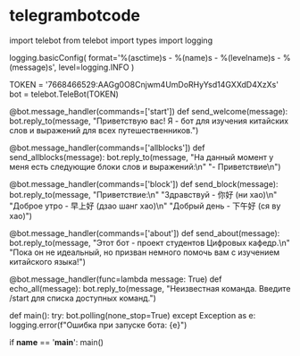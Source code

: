 # telegrambotcode
import telebot
from telebot import types
import logging

logging.basicConfig(
    format='%(asctime)s - %(name)s - %(levelname)s - %(message)s',
    level=logging.INFO
)

TOKEN = '7668466529:AAGg0O8Cnjwm4UmDoRHyYsd14GXXdD4XzXs'
bot = telebot.TeleBot(TOKEN)

@bot.message_handler(commands=['start'])
def send_welcome(message):
    bot.reply_to(message, 
                 "Приветствую вас! Я - бот для изучения китайских слов и выражений для всех путешественников.")

@bot.message_handler(commands=['allblocks'])
def send_allblocks(message):
    bot.reply_to(message, "На данный момент у меня есть следующие блоки слов и выражений:\n"
                         "- Приветствие\n")

@bot.message_handler(commands=['block'])
def send_block(message):
    bot.reply_to(message, "Приветствие:\n"
                         "Здравствуй - 你好 (ни хао)\n"
                         "Доброе утро - 早上好 (дзао шанг хао)\n"
                         "Добрый день - 下午好 (ся ву хао)")

@bot.message_handler(commands=['about'])
def send_about(message):
    bot.reply_to(message, "Этот бот - проект студентов Цифровых кафедр.\n"
                         "Пока он не идеальный, но призван немного помочь вам с изучением китайского языка!")

@bot.message_handler(func=lambda message: True)
def echo_all(message):
    bot.reply_to(message, "Неизвестная команда. Введите /start для списка доступных команд.")

def main():
    try:
        bot.polling(none_stop=True)
    except Exception as e:
        logging.error(f"Ошибка при запуске бота: {e}")

if __name__ == '__main__':
    main()
